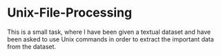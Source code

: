 # Unix-File-Processing
This is a small task, where I have been given a textual dataset and have been asked to use Unix commands in order to extract the important data from the dataset.
